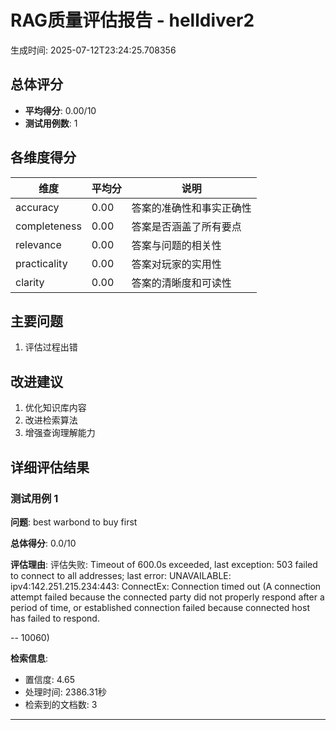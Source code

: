# RAG质量评估报告 - helldiver2

生成时间: 2025-07-12T23:24:25.708356

## 总体评分

- **平均得分**: 0.00/10
- **测试用例数**: 1

## 各维度得分

| 维度 | 平均分 | 说明 |
|------|--------|------|
| accuracy | 0.00 | 答案的准确性和事实正确性 |
| completeness | 0.00 | 答案是否涵盖了所有要点 |
| relevance | 0.00 | 答案与问题的相关性 |
| practicality | 0.00 | 答案对玩家的实用性 |
| clarity | 0.00 | 答案的清晰度和可读性 |

## 主要问题

1. 评估过程出错

## 改进建议

1. 优化知识库内容
2. 改进检索算法
3. 增强查询理解能力

## 详细评估结果


### 测试用例 1

**问题**: best warbond to buy first

**总体得分**: 0.0/10

**评估理由**: 评估失败: Timeout of 600.0s exceeded, last exception: 503 failed to connect to all addresses; last error: UNAVAILABLE: ipv4:142.251.215.234:443: ConnectEx: Connection timed out (A connection attempt failed because the connected party did not properly respond after a period of time, or established connection failed because connected host has failed to respond.
 -- 10060)

**检索信息**:
- 置信度: 4.65
- 处理时间: 2386.31秒
- 检索到的文档数: 3

---
